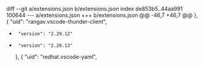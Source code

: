 diff --git a/extensions.json b/extensions.json
index de853b5..44aa991 100644
--- a/extensions.json
+++ b/extensions.json
@@ -46,7 +46,7 @@
     },
     {
       "uid": "rangav.vscode-thunder-client",
-      "version": "2.29.12"
+      "version": "2.29.13"
     },
     {
       "uid": "redhat.vscode-yaml",

